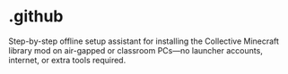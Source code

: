 # .github
Step-by-step offline setup assistant for installing the Collective Minecraft library mod on air-gapped or classroom PCs—no launcher accounts, internet, or extra tools required.
